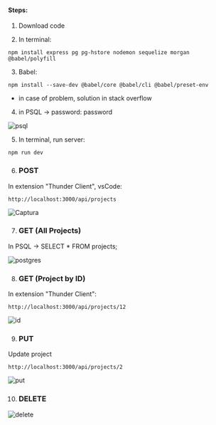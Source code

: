 #### Steps:

1. Download code

2. In terminal:

```
npm install express pg pg-hstore nodemon sequelize morgan @babel/polyfill
```

3. Babel:

```
npm install --save-dev @babel/core @babel/cli @babel/preset-env
```

* in case of problem, solution in stack overflow

4. in PSQL -> password: password

![psql](https://user-images.githubusercontent.com/68760595/154311166-1d0888ea-8b0e-4a3f-9617-3b25194eca82.PNG)


5. In terminal, run server:

```
npm run dev
```

6. ### POST

In extension "Thunder Client", vsCode:

```
http://localhost:3000/api/projects
```

![Captura](https://user-images.githubusercontent.com/68760595/154333935-15a0367a-2924-46e4-af56-5cf18a71ec5a.PNG)

7. ### GET (All Projects)

In PSQL -> SELECT * FROM projects;

![postgres](https://user-images.githubusercontent.com/68760595/154334909-f3e07dc0-bce5-4764-bf24-82554b168f5a.PNG)

8. ### GET (Project by ID)

In extension "Thunder Client":

```
http://localhost:3000/api/projects/12
```
![id](https://user-images.githubusercontent.com/68760595/154336511-960cabfa-e848-49ac-aa01-343bd098e6df.PNG)

9. ### PUT

Update project

```
http://localhost:3000/api/projects/2
```

![put](https://user-images.githubusercontent.com/68760595/154337464-e953d22e-2c84-4427-b466-80d06b811314.PNG)

10. ### DELETE

![delete](https://user-images.githubusercontent.com/68760595/154503192-7b2ec90f-12e7-4f9a-8949-9041cfbbfb09.PNG)

